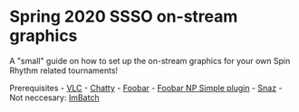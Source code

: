# Spring 2020 SSSO on-stream graphics
A "small" guide on how to set up the on-stream graphics for your own Spin Rhythm related tournaments!

Prerequisites
    - [VLC](https://www.videolan.org/vlc/index.html/)
    - [Chatty](https://chatty.github.io/)
    - [Foobar](https://www.foobar2000.org/)
        - [Foobar NP Simple plugin](https://skipyrich.com/w/index.php/Foobar2000:Now_Playing_Simple/)
    - [Snaz](https://github.com/JimmyAppelt/Snaz/wiki/)
    - Not neccesary: [ImBatch](http://www.highmotionsoftware.com/products/imbatch/)
